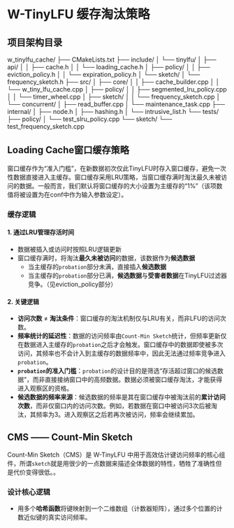 # W-TinyLFU 缓存淘汰策略

## 项目架构目录
w_tinylfu_cache/
├── CMakeLists.txt
├── include/
│   └── tinylfu/
│       ├── api/
│       │   ├── cache.h
│       │   └── loading_cache.h
│       ├── policy/
│       │   ├── eviction_policy.h
│       │   └── expiration_policy.h
│       └── sketch/
│           └── frequency_sketch.h
├── src/
│   ├── core/
│   │   ├── cache_builder.cpp
│   │   └── w_tiny_lfu_cache.cpp
│   ├── policy/
│   │   ├── segmented_lru_policy.cpp
│   │   └── timer_wheel.cpp
│   ├── sketch/
│   │   └── frequency_sketch.cpp
│   └── concurrent/
│       ├── read_buffer.cpp
│       └── maintenance_task.cpp
├── internal/
│   ├── node.h
│   ├── hashing.h
│   └── intrusive_list.h
└── tests/
    ├── policy/
    │   └── test_slru_policy.cpp
    └── sketch/
        └── test_frequency_sketch.cpp

## Loading Cache窗口缓存策略
窗口缓存作为“准入门槛”，在新数据初次仅此TinyLFU时存入窗口缓存，避免一次性数据直接进入主缓存。窗口缓存采用LRU策略，当窗口缓存满时淘汰最久未被访问的数据。一般而言，我们默认将窗口缓存的大小设置为主缓存的“1%”（该项数值将被设置为在conf中作为输入参数设定）。

### 缓存逻辑
#### 1. 通过LRU管理存活时间
+ 数据被插入或访问时按照LRU逻辑更新
+ 窗口缓存满时，将淘汰**最久未被访问**的数据，该数据作为**候选数据**
    + 当主缓存的`probation`部分未满，直接插入**候选数据**
    + 当主缓存的`probation`部分已满，**候选数据**与**受害者数据**在TinyLFU过滤器竞争。（见eviction_policy部分）
 
#### 2. 关键逻辑
+ **访问次数** ≠ **淘汰条件**：窗口缓存的淘汰机制仅与LRU有关，而非LFU的访问次数。
+ **频率统计的延迟性**：数据的访问频率由`Count-Min Sketch`统计，但频率更新仅在数据进入主缓存的`probation`之后才会触发。窗口缓存中的数据即使被多次访问，其频率也不会计入到主缓存的数据频率中，因此无法通过频率竞争进入`probation`。
+ **`probation`的准入门槛**：`probation`的设计目的是筛选“存活超过窗口的候选数据”，而非直接接纳窗口中的高频数据。数据必须被窗口缓存淘汰，才能获得进入观察区的资格。
+ **候选数据的频率来源**：候选数据的频率是其在窗口缓存中被淘汰前的**累计访问次数**，而非仅窗口内的访问次数。例如，若数据在窗口中被访问3次后被淘汰，其频率为3。进入观察区之后若再次被访问，频率会继续累加。


## CMS —— Count-Min Sketch
Count-Min Sketch（CMS）是 W-TinyLFU 中用于高效估计键访问频率的核心组件，所谓`sketch`就是用很少的一点数据来描述全体数据的特性，牺牲了准确性但是代价变得很低。。

### 设计核心逻辑
+ 用多个**哈希函数**将键映射到一个二维数组（计数器矩阵），通过多个位置的计数近似键的真实访问频率。
